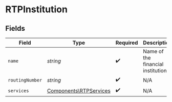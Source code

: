 # RTPInstitution


## Fields

| Field                                                            | Type                                                             | Required                                                         | Description                                                      | Example                                                          |
| ---------------------------------------------------------------- | ---------------------------------------------------------------- | ---------------------------------------------------------------- | ---------------------------------------------------------------- | ---------------------------------------------------------------- |
| `name`                                                           | *string*                                                         | :heavy_check_mark:                                               | Name of the financial institution.                               | First Citizens                                                   |
| `routingNumber`                                                  | *string*                                                         | :heavy_check_mark:                                               | N/A                                                              | 123456789                                                        |
| `services`                                                       | [Components\RTPServices](../../Models/Components/RTPServices.md) | :heavy_check_mark:                                               | N/A                                                              |                                                                  |